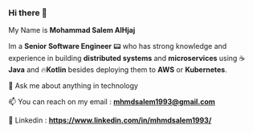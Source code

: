 ### Hi there 👋

My Name is **Mohammad Salem AlHjaj**

Im a **Senior Software Engineer** 📟 who has strong knowledge and experience in building **distributed systems** and **microservices** using ☕**Java** and 🔥**Kotlin** besides deploying them to **AWS** or **Kubernetes**.

💬 Ask me about anything in technology

📫 You can reach on my email : **mhmdsalem1993@gmail.com**

💼 Linkedin : **https://www.linkedin.com/in/mhmdsalem1993/**